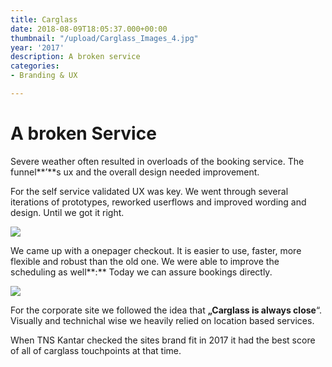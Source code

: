 ```yaml
---
title: Carglass
date: 2018-08-09T18:05:37.000+00:00
thumbnail: "/upload/Carglass_Images_4.jpg"
year: '2017'
description: A broken service
categories:
- Branding & UX

---
```


# A broken Service

Severe weather often resulted in overloads of the booking service. The funnel**’**s ux and the overall design needed improvement.

For the self service validated UX was key. We went through several iterations of prototypes, reworked userflows and improved wording and design. Until we got it right.

![](/upload/Carglass_Images_3.jpg)

We came up with a onepager checkout. It is easier to use, faster, more flexible and robust than the old one. We were able to improve the scheduling as well**:** Today we can assure bookings directly.

![](/upload/Carglass_Images_9.jpg)

For the corporate site we followed the idea that **„Carglass is always close**“. Visually and technichal wise we heavily relied on location based services.

When TNS Kantar checked the sites brand fit in 2017 it had the best score of all of carglass touchpoints at that time.